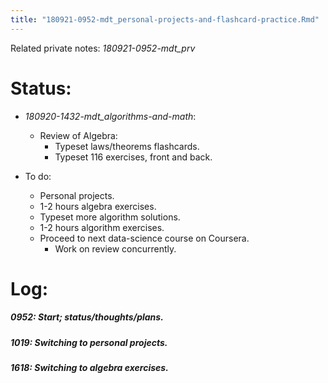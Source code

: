 ```yaml
---
title: "180921-0952-mdt_personal-projects-and-flashcard-practice.Rmd"
---
```


Related private notes: _180921-0952-mdt_prv_

# Status:

- _180920-1432-mdt_algorithms-and-math_:
  - Review of Algebra:
    - Typeset laws/theorems flashcards.
    - Typeset 116 exercises, front and back.

- To do:
  - Personal projects.
  - 1-2 hours algebra exercises.
  - Typeset more algorithm solutions.
  - 1-2 hours algorithm exercises.
  - Proceed to next data-science course on Coursera.
    - Work on review concurrently.


# Log:

##### 0952: Start; status/thoughts/plans.

##### 1019: Switching to personal projects.

##### 1618: Switching to algebra exercises.
